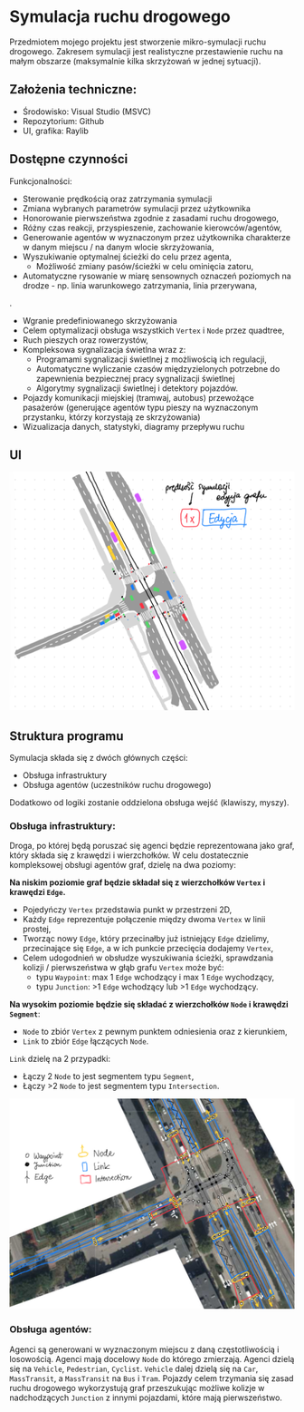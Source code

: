 # Symulacja ruchu drogowego
Przedmiotem mojego projektu jest stworzenie mikro-symulacji ruchu drogowego. Zakresem symulacji jest realistyczne przestawienie ruchu na małym obszarze (maksymalnie kilka skrzyżowań w jednej sytuacji). 

## Założenia techniczne:
- Środowisko: Visual Studio (MSVC)  
- Repozytorium: Github  
- UI, grafika: Raylib  

## Dostępne czynności
Funkcjonalności:
- Sterowanie prędkością oraz zatrzymania symulacji
- Zmiana wybranych parametrów symulacji przez użytkownika
- Honorowanie pierwszeństwa zgodnie z zasadami ruchu drogowego,  
- Różny czas reakcji, przyspieszenie, zachowanie kierowców/agentów,   
- Generowanie agentów w wyznaczonym przez użytkownika charakterze w danym miejscu / na danym wlocie skrzyżowania,  
- Wyszukiwanie optymalnej ścieżki do celu przez agenta,  
    - Możliwość zmiany pasów/ścieżki w celu ominięcia zatoru,  
- Automatyczne rysowanie w miarę sensownych oznaczeń poziomych na drodze - np. linia warunkowego zatrzymania, linia przerywana,

.
- Wgranie predefiniowanego skrzyżowania 
- Celem optymalizacji obsługa wszystkich `Vertex` i `Node` przez quadtree,
- Ruch pieszych oraz rowerzystów,
- Kompleksowa sygnalizacja świetlna wraz z:
    - Programami sygnalizacji świetlnej z możliwością ich regulacji,
    - Automatyczne wyliczanie czasów międzyzielonych potrzebne do zapewnienia bezpiecznej pracy sygnalizacji świetlnej
    - Algorytmy sygnalizacji świetlnej i detektory pojazdów. 
- Pojazdy komunikacji miejskiej (tramwaj, autobus) przewożące pasażerów (generujące agentów typu pieszy na wyznaczonym przystanku, którzy korzystają ze skrzyżowania)
- Wizualizacja danych, statystyki, diagramy przepływu ruchu

## UI

![UI](./resources/IMG_0272.JPEG)

## Struktura programu

Symulacja składa się z dwóch głównych części:
- Obsługa infrastruktury 
- Obsługa agentów (uczestników ruchu drogowego)  

Dodatkowo od logiki zostanie oddzielona obsługa wejść (klawiszy, myszy).

### Obsługa infrastruktury:
Droga, po której będą poruszać się agenci będzie reprezentowana jako graf, który składa się z krawędzi i wierzchołków. W celu dostatecznie kompleksowej obsługi agentów graf, dzielę na dwa poziomy:

**Na niskim poziomie graf będzie składał się z wierzchołków `Vertex` i krawędzi `Edge`.**
- Pojedyńczy `Vertex` przedstawia punkt w przestrzeni 2D,
- Każdy `Edge` reprezentuje połączenie między dwoma `Vertex` w linii prostej,
- Tworząc nowy `Edge`, który przecinałby już istniejący `Edge` dzielimy, przecinające się `Edge`, a w ich punkcie przecięcia dodajemy `Vertex`,
- Celem udogodnień w obsłudze wyszukiwania ścieżki, sprawdzania kolizji / pierwszeństwa w głąb grafu `Vertex` może być:
    - typu `Waypoint`: max 1 `Edge` wchodzący i max 1 `Edge` wychodzący,
    - typu `Junction`: >1 `Edge` wchodzący lub >1 `Edge` wychodzący.

**Na wysokim poziomie będzie się składać z wierzchołków `Node` i krawędzi `Segment`**:

- `Node` to zbiór `Vertex` z pewnym punktem odniesienia oraz z kierunkiem,
- `Link` to zbiór `Edge` łączących `Node`.  

`Link` dzielę na 2 przypadki:
   - Łączy 2 `Node` to jest segmentem typu `Segment`,    
   - Łączy >2 `Node` to jest segmentem typu `Intersection`.  

![Network](./resources/IMG_0271.JPEG)

### Obsługa agentów:
Agenci są generowani w wyznaczonym miejscu z daną częstotliwością i losowością. Agenci mają docelowy `Node` do którego zmierzają. 
Agenci dzielą się na `Vehicle`, `Pedestrian`, `Cyclist`. `Vehicle` dalej dzielą się na `Car`, `MassTransit`, a `MassTransit` na `Bus` i `Tram`. Pojazdy celem trzymania się zasad ruchu drogowego wykorzystują graf przeszukując możliwe kolizje w nadchodzących `Junction` z innymi pojazdami, które mają pierwszeństwo.  
